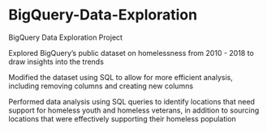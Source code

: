 # BigQuery-Data-Exploration
BigQuery Data Exploration Project

Explored BigQuery’s public dataset on homelessness from 2010 - 2018 to draw insights into the trends

Modified the dataset using SQL to allow for more efficient analysis, including removing columns and creating new columns

Performed data analysis using SQL queries to identify locations that need support for homeless youth and homeless veterans, in addition to sourcing locations that were effectively supporting their homeless population


